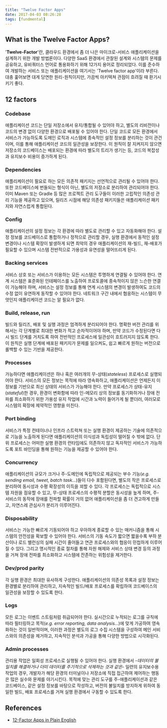 ```yaml
---
title: "Twelve Factor Apps"
date: 2017-04-03 08:26:28
tags: [fundmental]
---
```


## What is the Twelve Factor Apps?
'**Twelve-Factor**'란, 클라우드 환경에서 좀 더 나은 마이크로-서비스 애플리케이션을 설계하기 위한 개발 방법론이다. 다양한 SaaS 환경에서 관찰된 설계와 시스템의 문제를 공유하고, 유비쿼터스 언어로 통용화하기 위해 12가지 용어로 정리되었다. 이를 준수하여 개발하는 서비스 또는 애플리케이션을 여기서는 'Twelve factor app'이라 부른다.  
대충 훑어보면 대게 당연한 원리-원칙이지만, 가끔씩 아키텍쳐 관점이 흐려질 때 환기시키기 좋다.

## 12 factors
### Codebase
애플리케이션 코드는 단일 저장소에서 유지/통합될 수 있어야 하고, 별도의 리비전이나 코드의 변경 없이 다양한 환경으로 배포될 수 있어야 한다. 단일 코드로 모든 환경에서 서비스가 가능하도록 도메인 로직과 시스템에 종속적인 설정 정보를 분리하는 것이 관건이며, 이를 통해 애플리케이션 코드의 일관성을 보장한다.
이 원칙이 잘 지켜지지 않으면 저장소의 코드베이스는 배포되는 환경에 따라 별도의 트리가 생기는 등, 코드의 복잡성과 유지보수 비용이 증가하게 된다.

### Dependencies
애플리케이션이 필요로 하는 모든 의존적 패키지는 선언적으로 관리될 수 있어야 한다. 또한 코드베이스에 번들되는 형식이 아닌, 별도의 저장소로 분리하여 관리되어야 한다. 이미 Maven 또는 Gradle 등 많은 프로젝트 관리 도구들이 이러한 고립적인 의존성 관리 기능을 제공하고 있으며, 릴리즈 시점에 해당 의존성 패키지들은 애플리케이션 패키지와 자연스럽게 통합된다.

### Config
애플리케이션의 설정 정보는 각 환경에 따라 별도로 관리할 수 있고 자동화해야 한다. 설정 정보를 코드베이스로 통합하거나 정적으로 관리할 경우, 실행 환경에서 동적인 설정 변경이나 시스템 확장이 발생하게 되면 최악의 경우 애플리케이션의 재-빌드, 재-배포가 필요할 수 있으며 시스템 전반적으로 가용성과 유연성을 떨어뜨리게 된다.

### Backing services
서비스 상호 또는 서비스가 이용하는 모든 시스템은 투명하게 연결될 수 있어야 한다. 연계 시스템은 표준화된 인테페이스를 노출하여 프로토콜에 종속적이지 않은 느슨한 연결이 가능해야 하며, 서비스는 설정 정보를 통해 연계 시스템의 변경이 발생하여도 코드의 수정 없이 유연하게 동작할 수 있어야 한다. 네트워크 구간 내에서 협응하는 시스템이 무엇인지 애플리케이션 코드는 알 필요가 없다.

### Build, release, run
빌드와 릴리즈, 배포 및 실행 과정은 엄격하게 분리되어야 한다. 명확한 버전 관리를 위해서는 각 단계별로 최대한 변화가 적고 순차적이어야 하며, 만약 코드가 수정된다면 다시 빌드 단계를 거치도록 하여 전반적인 프로세스에 일관성이 흐트러지지 않도록 한다. 이 원칙은 실행 단계에 배포된 패키지가 문제를 일으켜도, 쉽고 빠르게 원하는 버전으로 롤백할 수 있는 기반을 제공한다.

### Processes
가능하다면 애플리케이션은 하나 혹은 여러개의 무-상태(_stateless_) 프로세스로 실행되어야 한다. 서비스의 모든 정보는 목적에 따라 영속화하고, 애플리케이션은 언제든지 이 정보를 기반으로 최신 상태의 서비스가 가능해야 한다. 만약 프로세스가 상태-유지(_stateful_)한 경우, 환경이 변화함에 따라 인-메모리 상의 정보를 동기화하거나 장애 전파를 최소화하기 위한 가용성 유지 작업에 시간과 노력이 들어가게 될 뿐더러, 여러모로 시스템의 확장에 제약적인 영향을 미친다.

### Port binding
서비스가 특정 컨테이너나 인프라 스트럭쳐 또는 실행 환경이 제공하는 기술에 의존적으로 기능을 노출하게 된다면 애플리케이션의 이식성과 독립성이 떨어질 수 밖에 없다. 단위 프로세스는 어떠한 실행 환경의 런타임에도 의존하지 않고 독자적인 서비스가 가능하도록 포트 바인딩을 통해 원하는 기능을 제공할 수 있어야 한다.

### Concurrency
애플리케이션의 규모가 크거나 주-도메인에 독립적으로 제공되는 부수 기능(_e.g. sending email, tweet, batch task..._)들이 다수 포함된다면, 별도의 작은 프로세스로 분리하여 동시성과 수평 확장성의 이득을 꾀할 수 있다. 각 프로세스는 독립적으로 시스템 자원을 점유할 수 있고, 무-상태 프로세스의 수평적 분할은 동시성을 높게 하며, 주-서비스의 동작에 장애를 전파할 확률이 거의 없어 애플리케이션을 좀 더 견고하게 만들고, 자연스레 관심사가 분리가 이루어진다.

### Disposability
서비스는 가능한 빠르게 기동되어야 하고 우아하게 종료할 수 있는 매커니즘을 통해 시스템의 안전성을 확보할 수 있어야 한다. 서비스의 기동 속도가 짧으면 짧을수록 부하 분산이나 로드 밸런싱의 실패 시간이 줄어들고 연관 프로세스와의 협응이 민첩하게 이루어질 수 있다. 그리고 명시적인 종료 절차를 통해 자원 해제와 서비스 상태 변경 등의 과정을 거쳐 장애 전파를 최소화하고 시스템에 잔존하는 위험성을 제거한다.  

### Dev/prod parity
각 실행 환경은 최대한 유사하게 구성한다. 애플리케이션의 의존성 목록과 설정 정보는 환경별로 분리하여 관리하고, 지속적인 빌드/배포 프로세스를 확립하여 코드베이스의 일관성을 보장할 수 있도록 한다.

### Logs
모든 로그는 이벤트 스트림처럼 취급되어야 한다. 실시간으로 누적되는 로그를 규칙에 따라 필터링하고 목적(_e.g. error reporting, data analysis..._)에 맞게 가공하여 영속화하는 것이 일반적이며, 이러한 과정은 별도의 로그 수집 시스템을 구성하여 메인 서비스와의 의존성을 제거하고, 지속적인 분석과 가공을 통해 다양한 방법으로 시각화된다.

### Admin processes
관리용 작업은 일회성 프로세스로 실행될 수 있어야 한다. 실행 환경에서 -*데이터의 불일치를 해결하거나 더미 데이터를 주기적으로 삭제하는 것과 같은*- 일련의 유지보수용 작업의 경우, 개발자가 해당 환경의 터미널이나 저장소에 직접 접근하여 제어하는 행동은 많은 실수와 문제를 야기시킨다. 목적에 맞는 관리 도구를 주-애플리케이션과 같은 코드베이스, 같은 설정 정보를 바탕으로 작성하고, 버전의 불일치를 방지하게 위하여 동일한 빌드, 배포 프로세스를 거쳐 실행 환경에서 구동할 수 있도록 한다.

## References
- [12-Factor Apps in Plain English](http://www.clearlytech.com/2014/01/04/12-factor-apps-plain-english/)
